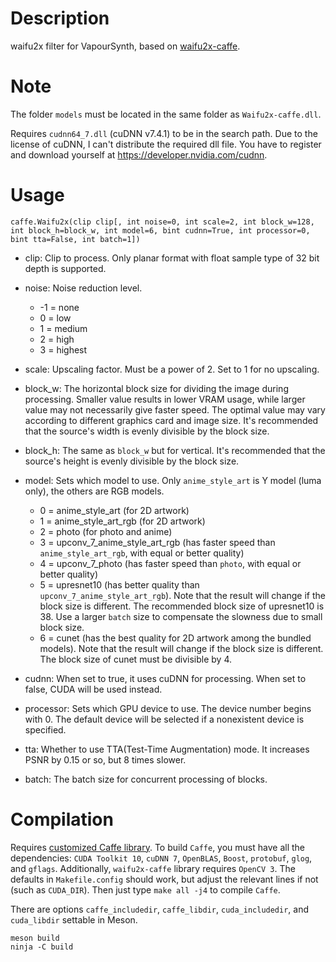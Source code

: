 Description
===========

waifu2x filter for VapourSynth, based on [waifu2x-caffe](https://github.com/lltcggie/waifu2x-caffe).


Note
====

The folder `models` must be located in the same folder as `Waifu2x-caffe.dll`.

Requires `cudnn64_7.dll` (cuDNN v7.4.1) to be in the search path. Due to the license of cuDNN, I can't distribute the required dll file. You have to register and download yourself at https://developer.nvidia.com/cudnn.


Usage
=====

    caffe.Waifu2x(clip clip[, int noise=0, int scale=2, int block_w=128, int block_h=block_w, int model=6, bint cudnn=True, int processor=0, bint tta=False, int batch=1])

* clip: Clip to process. Only planar format with float sample type of 32 bit depth is supported.

* noise: Noise reduction level.
  * -1 = none
  * 0 = low
  * 1 = medium
  * 2 = high
  * 3 = highest

* scale: Upscaling factor. Must be a power of 2. Set to 1 for no upscaling.

* block_w: The horizontal block size for dividing the image during processing. Smaller value results in lower VRAM usage, while larger value may not necessarily give faster speed. The optimal value may vary according to different graphics card and image size. It's recommended that the source's width is evenly divisible by the block size.

* block_h: The same as `block_w` but for vertical. It's recommended that the source's height is evenly divisible by the block size.

* model: Sets which model to use. Only `anime_style_art` is Y model (luma only), the others are RGB models.
  * 0 = anime_style_art (for 2D artwork)
  * 1 = anime_style_art_rgb (for 2D artwork)
  * 2 = photo (for photo and anime)
  * 3 = upconv_7_anime_style_art_rgb (has faster speed than `anime_style_art_rgb`, with equal or better quality)
  * 4 = upconv_7_photo (has faster speed than `photo`, with equal or better quality)
  * 5 = upresnet10 (has better quality than `upconv_7_anime_style_art_rgb`). Note that the result will change if the block size is different. The recommended block size of upresnet10 is 38. Use a larger `batch` size to compensate the slowness due to small block size.
  * 6 = cunet (has the best quality for 2D artwork among the bundled models). Note that the result will change if the block size is different. The block size of cunet must be divisible by 4.

* cudnn: When set to true, it uses cuDNN for processing. When set to false, CUDA will be used instead.

* processor: Sets which GPU device to use. The device number begins with 0. The default device will be selected if a nonexistent device is specified.

* tta: Whether to use TTA(Test-Time Augmentation) mode. It increases PSNR by 0.15 or so, but 8 times slower.

* batch: The batch size for concurrent processing of blocks.


Compilation
===========

Requires [customized Caffe library](https://github.com/HolyWu/caffe). To build `Caffe`, you must have all the dependencies: `CUDA Toolkit 10`, `cuDNN 7`, `OpenBLAS`, `Boost`, `protobuf`, `glog`, and `gflags`. Additionally, `waifu2x-caffe` library requires `OpenCV 3`. The defaults in `Makefile.config` should work, but adjust the relevant lines if not (such as `CUDA_DIR`). Then just type `make all -j4` to compile `Caffe`.

There are options `caffe_includedir`, `caffe_libdir`, `cuda_includedir`, and `cuda_libdir` settable in Meson.
```
meson build
ninja -C build
```
